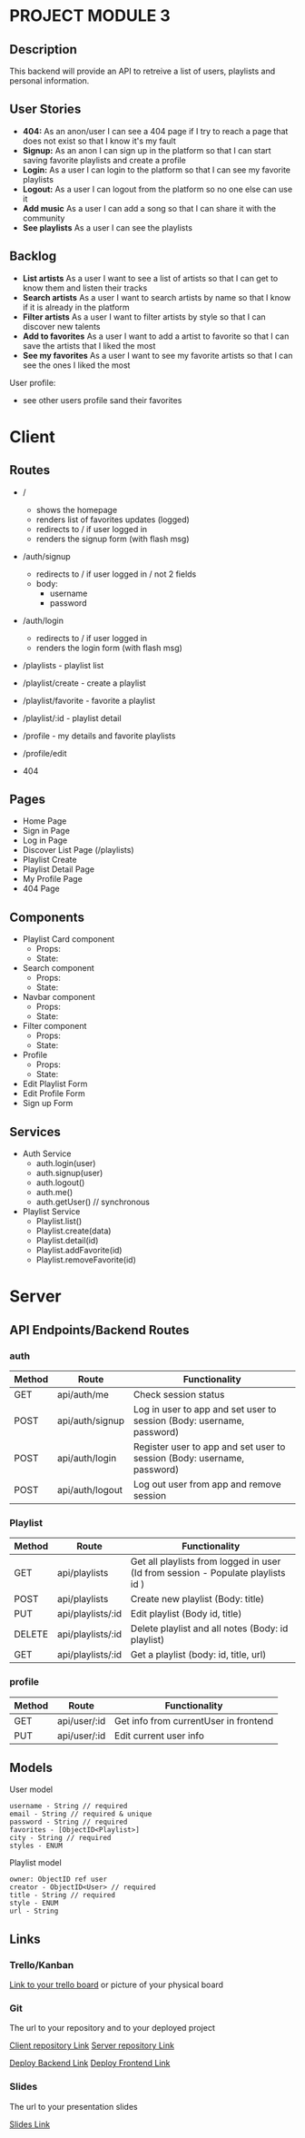 # PROJECT MODULE 3

## Description

This backend will provide an API to retreive a list of users, playlists and personal information.

## User Stories

-  **404:** As an anon/user I can see a 404 page if I try to reach a page that does not exist so that I know it's my fault
-  **Signup:** As an anon I can sign up in the platform so that I can start saving favorite playlists and create a profile
-  **Login:** As a user I can login to the platform so that I can see my favorite playlists
-  **Logout:** As a user I can logout from the platform so no one else can use it
-  **Add music** As a user I can add a song so that I can share it with the community
-  **See playlists** As a user I can see the playlists

## Backlog

-  **List artists** As a user I want to see a list of artists so that I can get to know them and listen their tracks
-  **Search artists** As a user I want to search artists by name so that I know if it is already in the platform
-  **Filter artists** As a user I want to filter artists by style so that I can discover new talents
-  **Add to favorites** As a user I want to add a artist to favorite so that I can save the artists that I liked the most
-  **See my favorites** As a user I want to see my favorite artists so that I can see the ones I liked the most

User profile:
- see other users profile sand their favorites

# Client

## Routes
- / 
    - shows the homepage
    - renders list of favorites updates (logged)
    - redirects to / if user logged in 
    - renders the signup form (with flash msg)

- /auth/signup
    - redirects to / if user logged in / not 2 fields 
    - body:
        - username
        - password

- /auth/login
    - redirects to / if user logged in
    - renders the login form (with flash msg)

- /playlists - playlist list
- /playlist/create - create a playlist
- /playlist/favorite - favorite a playlist
- /playlist/:id - playlist detail
- /profile - my details and favorite playlists
- /profile/edit
- 404



## Pages

- Home Page 
- Sign in Page 
- Log in Page 
- Discover List Page (/playlists)
- Playlist Create 
- Playlist Detail Page 
- My Profile Page 
- 404 Page 

## Components

- Playlist Card component
  - Props: 
  - State:
- Search component
  - Props:
  - State:
- Navbar component
  - Props:
  - State:
- Filter component
  - Props:
  - State:
- Profile
  - Props:
  - State:
- Edit Playlist Form
- Edit Profile Form
- Sign up Form


## Services

- Auth Service
  - auth.login(user)
  - auth.signup(user)
  - auth.logout()
  - auth.me()
  - auth.getUser() // synchronous
- Playlist Service
  - Playlist.list()
  - Playlist.create(data)
  - Playlist.detail(id)
  - Playlist.addFavorite(id)
  - Playlist.removeFavorite(id)   

# Server
## API Endpoints/Backend Routes
### auth
|Method|Route|Functionality|
|---|---|---|
|GET|api/auth/me|Check session status|
|POST|api/auth/signup|Log in user to app and set user to session (Body: username, password)|
|POST|api/auth/login|Register user to app and set user to session (Body: username, password)|
|POST|api/auth/logout|Log out user from app and remove session|


### Playlist
|Method|Route|Functionality|
|---|---|---|
|GET| api/playlists | Get all playlists from logged in user (Id from session - Populate playlists id )|
|POST| api/playlists| Create new playlist (Body: title)
|PUT| api/playlists/:id| Edit playlist (Body id, title)
|DELETE| api/playlists/:id| Delete playlist and all notes (Body: id playlist)|
|GET|api/playlists/:id| Get a playlist (body: id, title, url)


### profile
|Method|Route|Functionality|
|---|---|---|
|GET | api/user/:id| Get info from currentUser in frontend| Profile
|PUT|api/user/:id|Edit current user info|


## Models

User model

```
username - String // required
email - String // required & unique
password - String // required
favorites - [ObjectID<Playlist>]
city - String // required
styles - ENUM
```

Playlist model

```
owner: ObjectID ref user
creator - ObjectID<User> // required
title - String // required
style - ENUM
url - String
```

## Links

### Trello/Kanban

[Link to your trello board](https://trello.com) or picture of your physical board

### Git

The url to your repository and to your deployed project

[Client repository Link](http://github.com)
[Server repository Link](http://github.com)

[Deploy Backend Link](http://heroku.com)
[Deploy Frontend Link](xxxx)

### Slides

The url to your presentation slides

[Slides Link](http://slides.com)
